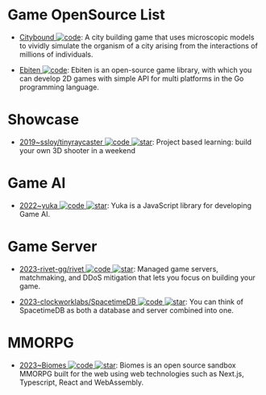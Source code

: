 # Game OpenSource List

- [Citybound ![code](https://ng-tech.icu/assets/code.svg)](https://aeplay.org/citybound): A city building game that uses microscopic models to vividly simulate the organism of a city arising from the interactions of millions of individuals.

- [Ebiten ![code](https://ng-tech.icu/assets/code.svg)](https://github.com/hajimehoshi/ebiten): Ebiten is an open-source game library, with which you can develop 2D games with simple API for multi platforms in the Go programming language.

# Showcase

- [2019~ssloy/tinyraycaster ![code](https://ng-tech.icu/assets/code.svg) ![star](https://img.shields.io/github/stars/ssloy/tinyraycaster)](https://github.com/ssloy/tinyraycaster): Project based learning: build your own 3D shooter in a weekend

# Game AI

- [2022~yuka ![code](https://ng-tech.icu/assets/code.svg) ![star](https://img.shields.io/github/stars/Mugen87/yuka)](https://github.com/Mugen87/yuka): Yuka is a JavaScript library for developing Game AI.

# Game Server

- [2023-rivet-gg/rivet ![code](https://ng-tech.icu/assets/code.svg) ![star](https://img.shields.io/github/stars/rivet-gg/rivet)](https://github.com/rivet-gg/rivet): Managed game servers, matchmaking, and DDoS mitigation that lets you focus on building your game.

- [2023-clockworklabs/SpacetimeDB ![code](https://ng-tech.icu/assets/code.svg) ![star](https://img.shields.io/github/stars/clockworklabs/SpacetimeDB)](https://github.com/clockworklabs/SpacetimeDB): You can think of SpacetimeDB as both a database and server combined into one.

# MMORPG

- [2023~Biomes ![code](https://ng-tech.icu/assets/code.svg) ![star](https://img.shields.io/github/stars/ill-inc/biomes-game)](https://github.com/ill-inc/biomes-game): Biomes is an open source sandbox MMORPG built for the web using web technologies such as Next.js, Typescript, React and WebAssembly.

